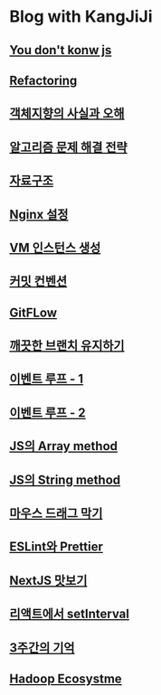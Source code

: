 # Blog with KangJiJi

## [You don't konw js](https://github.com/KangJiJi/Study/tree/master/Posting/YouDontKnowJS)

## [Refactoring](https://github.com/KangJiJi/Study/tree/master/Posting/Refactoring)

## [객체지향의 사실과 오해](https://github.com/KangJiJi/Study/tree/master/Posting/TheEssenceOfObjectOrientation)

## [알고리즘 문제 해결 전략](https://github.com/KangJiJi/Study/tree/master/Posting/AlgorithmicProblemSolvingStrategies)

## [자료구조](https://github.com/KangJiJi/Study/tree/master/Posting/DataStructure)

## [Nginx 설정](https://github.com/KangJiJi/Study/tree/master/Posting/NginxSetting)

## [VM 인스턴스 생성](https://github.com/KangJiJi/Study/tree/master/Posting/VMInstance)

## [커밋 컨벤션](https://github.com/KangJiJi/Study/tree/master/Posting/CommitConvention)

## [GitFLow](https://github.com/KangJiJi/Study/tree/master/Posting/GitFlow)

## [깨끗한 브랜치 유지하기](https://github.com/KangJiJi/Study/tree/master/Posting/CleanBranch)

## [이벤트 루프 - 1](https://github.com/KangJiJi/Study/tree/master/Posting/EventLoop)

## [이벤트 루프 - 2](https://github.com/KangJiJi/Study/tree/master/Posting/EventLoop2)

## [JS의 Array method](https://github.com/KangJiJi/Study/tree/master/Posting/ArrayMethod)

## [JS의 String method](https://github.com/KangJiJi/Study/tree/master/Posting/StringMethod)

## [마우스 드래그 막기](https://github.com/KangJiJi/Study/tree/master/Posting/PreventDrag)

## [ESLint와 Prettier](https://github.com/KangJiJi/Study/tree/master/Posting/ESLintAndPrettier)

## [NextJS 맛보기](https://github.com/KangJiJi/Study/tree/master/Posting/NextJS)

## [리액트에서 setInterval](https://github.com/KangJiJi/Study/tree/master/Posting/ReactSetInterval)

## [3주간의 기억](https://github.com/KangJiJi/Study/tree/master/Posting/MemoriesOfThreeWeeks)

## [Hadoop Ecosystme](https://github.com/KangJiJi/Study/tree/master/Posting/HadoopEcosystem)
